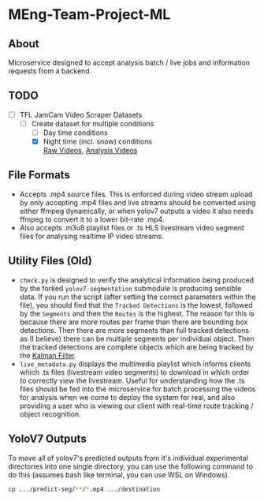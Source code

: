 # MEng-Team-Project-ML

## About

Microservice designed to accept analysis batch / live jobs and information
requests from a backend.

## TODO

- [ ] TFL JamCam Video Scraper Datasets
  - [ ] Create dataset for multiple conditions
     - [ ] Day time conditions
     - [x] Night time (incl. snow) conditions \
           [Raw Videos](https://drive.google.com/drive/u/2/folders/1lSoRB_HmgSLUxehpu7O44jQFB9U6hdWC),
           [Analysis Videos](https://drive.google.com/drive/u/2/folders/1JOJKVzakrFLt5tC5PpMq6zl6SGPwMopl)

## File Formats

- Accepts .mp4 source files. This is enforced during video stream
  upload by only accepting .mp4 files and live streams should be converted
  using either ffmpeg dynamically, or when yolov7 outputs a video it
  also needs ffmpeg to convert it to a lower bit-rate .mp4.
- Also accepts .m3u8 playlist files or .ts HLS livestream video segment files
  for analysing realtime IP video streams.

## Utility Files (Old)

- `check.py` is designed to verify the analytical information being
  produced by the forked `yolov7-segmentation` submodule is producing
  sensible data. If you run the script (after setting the correct
  parameters within the file), you should find that the `Tracked Detections`
  is the lowest, followed by the `Segments` and then the `Routes` is the
  highest. The reason for this is because there are more routes per frame
  than there are bounding box detections. Then there are more segments
  than full tracked detections as (I believe) there can be multiple segments
  per individual object. Then the tracked detections are complete objects
  which are being tracked by the [Kalman Filter](https://en.wikipedia.org/wiki/Kalman_filter).
- `live_metadata.py` displays the multimedia playlist which informs
  clients which .ts files (livestream video segments) to download in which order
  to correctly view the livestream. Useful for understanding how the .ts files
  should be fed into the microservice for batch processing the videos for
  analysis when we come to deploy the system for real, and also providing a
  user who is viewing our client with real-time route tracking / object recognition.

## YoloV7 Outputs

To move all of yolov7's predicted outputs from it's individual experimental
directories into one single directory, you can use the following command to
do this (assumes bash like terminal, you can use WSL on Windows).

```bash
cp .../predict-seg/**/*.mp4 .../destination
```